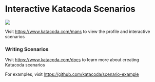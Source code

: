 # Interactive Katacoda Scenarios

[![](http://shields.katacoda.com/katacoda/mans/count.svg)](https://www.katacoda.com/mans "Get your profile on Katacoda.com")

Visit https://www.katacoda.com/mans to view the profile and interactive scenarios

### Writing Scenarios
Visit https://www.katacoda.com/docs to learn more about creating Katacoda scenarios

For examples, visit https://github.com/katacoda/scenario-example
